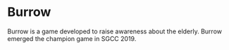 # Burrow

Burrow is a game developed to raise awareness about the elderly. Burrow emerged the champion game in SGCC 2019.